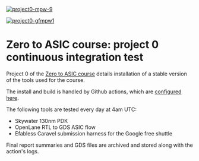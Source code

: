 [![project0-mpw-9](https://github.com/mattvenn/project0_test/actions/workflows/install-mpw-9.yaml/badge.svg)](https://github.com/mattvenn/project0_test/actions/workflows/install-mpw-9.yaml)

[![project0-gfmpw1](https://github.com/mattvenn/project0_test/actions/workflows/install-gfmpw1.yaml/badge.svg)](https://github.com/mattvenn/project0_test/actions/workflows/install-gfmpw1.yaml)

# Zero to ASIC course: project 0 continuous integration test

Project 0 of the [Zero to ASIC course](https://zerotoasiccourse.com) details installation of a stable version of the tools used for the course.

The install and build is handled by Github actions, which are [configured here](https://github.com/mattvenn/project0_test/tree/main/.github/workflows).

The following tools are tested every day at 4am UTC:

* Skywater 130nm PDK
* OpenLane RTL to GDS ASIC flow
* Efabless Caravel submission harness for the Google free shuttle

Final report summaries and GDS files are archived and stored along with the action's logs.
